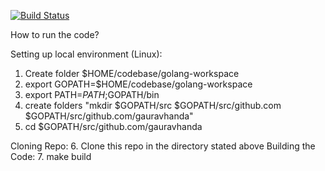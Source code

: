 [![Build Status](https://travis-ci.com/gauravhanda/golang-sample.svg?branch=master)](https://travis-ci.com/gauravhanda/golang-sample)

How to run the code?

Setting up local environment (Linux):

1. Create folder $HOME/codebase/golang-workspace
2. export GOPATH=$HOME/codebase/golang-workspace
3. export PATH=$PATH;$GOPATH/bin
4. create folders "mkdir $GOPATH/src $GOPATH/src/github.com $GOPATH/src/github.com/gauravhanda"
5. cd $GOPATH/src/github.com/gauravhanda

Cloning Repo:
6. Clone this repo in the directory stated above
Building the Code:
7. make build